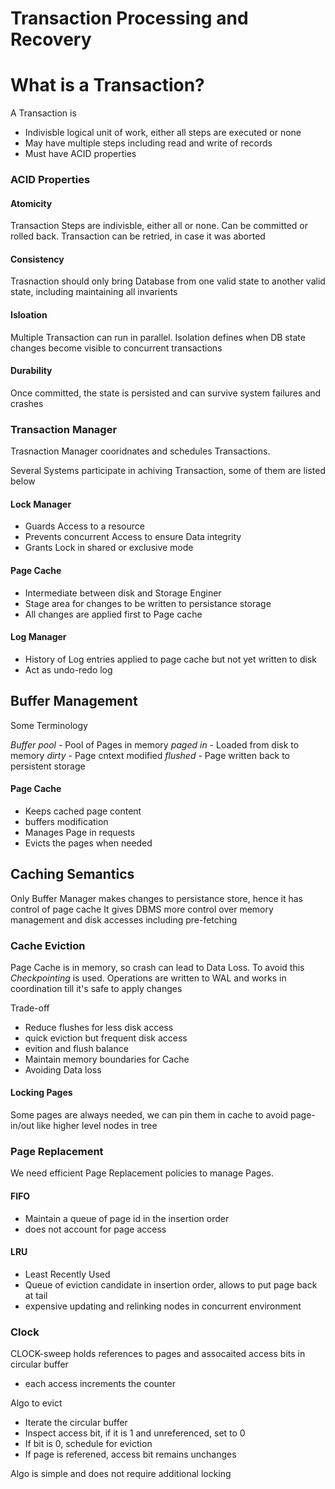 # Transaction Processing and Recovery

# What is a Transaction?

A Transaction is
- Indivisble logical unit of work, either all steps are executed or none
- May have multiple steps including read and write of records
- Must have ACID properties

### ACID Properties

#### Atomicity
 Transaction Steps are indivisble, either all or none. Can be committed or rolled back.
 Transaction can be retried, in case it was aborted

#### Consistency
Trasnaction should only bring Database from one valid state to another valid state, including maintaining all invarients

#### Isloation
Multiple Transaction can run in parallel. Isolation defines when DB state changes become visible to concurrent transactions

#### Durability
Once committed, the state is persisted and can survive system failures and crashes

### Transaction Manager

Trasnaction Manager cooridnates and schedules Transactions.

Several Systems participate in achiving Transaction, some of them are listed below

#### Lock Manager

- Guards Access to a resource
- Prevents concurrent Access to ensure Data integrity
- Grants Lock in shared or exclusive mode

#### Page Cache

- Intermediate between disk and Storage Enginer
- Stage area for changes to be written to persistance storage
- All changes are applied first to Page cache

#### Log Manager

- History of Log entries applied to page cache but not yet written to disk
- Act as undo-redo log

## Buffer Management

Some Terminology

*Buffer pool* - Pool of Pages in memory
*paged in* - Loaded from disk to memory
*dirty* - Page cntext modified
*flushed* - Page written back to persistent storage

#### Page Cache

- Keeps cached page content
- buffers modification
- Manages Page in requests
- Evicts the pages when needed


## Caching Semantics

Only Buffer Manager makes changes to persistance store, hence it has control of page cache
It gives DBMS more control over memory management and disk accesses including pre-fetching

### Cache Eviction

Page Cache is in memory, so crash can lead to Data Loss.
To avoid this *Checkpointing* is used. Operations are written to WAL and works in coordination till it's safe to apply changes

Trade-off 

- Reduce flushes for less disk access
- quick eviction but frequent disk access
- evition and flush balance
- Maintain memory boundaries for Cache
- Avoiding Data loss

#### Locking Pages

Some pages are always needed, we can pin them in cache to avoid page-in/out like higher level nodes in tree

### Page Replacement

We need efficient Page Replacement policies to manage Pages.

#### FIFO

- Maintain a queue of page id in the insertion order
- does not account for page access

#### LRU
- Least Recently Used
- Queue of eviction candidate in insertion order, allows to put page back at tail
- expensive updating and relinking nodes in concurrent environment

### Clock

CLOCK-sweep holds references to pages and assocaited access bits in circular buffer

- each access increments the counter

Algo to evict

- Iterate the circular buffer
- Inspect access bit, if it is 1 and unreferenced, set to 0
- If bit is 0, schedule for eviction
- If page is referened, access bit remains unchanges

Algo is simple and does not require additional locking

